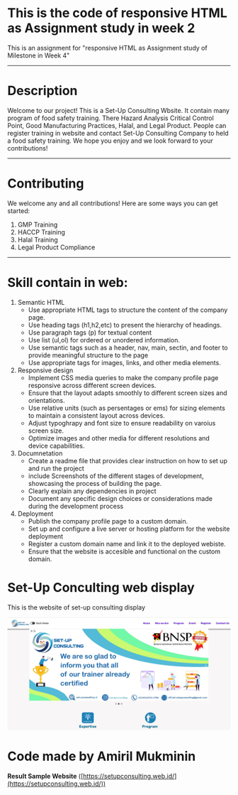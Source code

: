 
# This is the code of responsive HTML as Assignment study in week 2
This is an assignment for "responsive HTML as Assignment study of Milestone in Week 4"
***
# Description
Welcome to our project! This is a Set-Up Consulting Wbsite. It contain many program of food safety training. There Hazard Analysis Critical Control Point, Good Manufacturing Practices, Halal, and Legal Product. People can register training in website and contact Set-Up Consulting Company to held a food safety training. We hope you enjoy and we look forward to your contributions!
***

# Contributing
We welcome any and all contributions! Here are some ways you can get started:
1. GMP Training
2. HACCP Training
3. Halal Training
4. Legal Product Compliance
***

# Skill contain in web:
1. Semantic HTML
    - Use appropriate HTML tags to structure the content of the company page.
    - Use heading tags (h1,h2,etc) to present the hierarchy of headings.
    - Use paragraph tags (p) for textual content
    - Use list (ul,ol) for ordered or unordered information.
    - Use semantic tags such as a header, nav, main, sectin, and footer to provide meaningful structure to the page
    - Use appropriate tags for images, links, and other media elements.
2. Responsive design
    - Implement CSS media queries to make the company profile page responsive across different screen devices.
    - Ensure that the layout adapts smoothly to different screen sizes and orientations.
    - Use relative units (such as persentages or ems) for sizing elements to maintain a consistent layout across devices.
    - Adjust typoghrapy and font size to ensure readability on varoius screen size.
    - Optimize images and other media for different resolutions and device capabilities.
3. Documnetation
    - Create a readme file that provides clear instruction on how to set up and run the project
    - include Screenshots of the different stages of development, showcasing the process of building the page.
    - Clearly explain any dependencies in project
    - Document any specific design choices or considerations made during the development process
4. Deployment
    - Publish the company profile page to a custom domain.
    - Set up and configure a live server or hosting platform for the website deployment
    - Register a custom domain name and link it to the deployed webiste.
    - Ensure that the website is accesible and functional on the custom domain.

# Set-Up Conculting web display
This is the website of set-up consulting display

![Set-UpConsulting](./_Assets/Web-Set-up.JPG)

# Code made by Amiril Mukminin


**Result Sample Website** ([https://setupconsulting.web.id/](https://setupconsulting.web.id/))